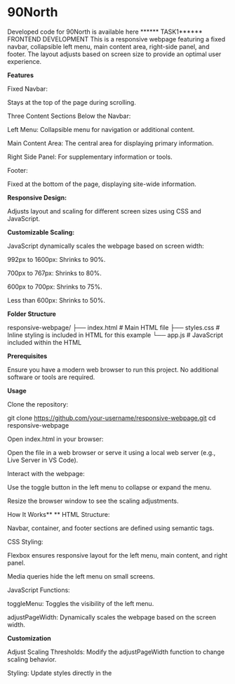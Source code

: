 # 90North
Developed code for 90North is available here
                              ****** TASK1******
                              FRONTEND DEVELOPMENT
  This is a responsive webpage featuring a fixed navbar, collapsible left menu, main content area, right-side panel, and footer. The layout adjusts based on screen size to provide an optimal user experience.

**Features**

Fixed Navbar:

Stays at the top of the page during scrolling.

Three Content Sections Below the Navbar:

Left Menu: Collapsible menu for navigation or additional content.

Main Content Area: The central area for displaying primary information.

Right Side Panel: For supplementary information or tools.

Footer:

Fixed at the bottom of the page, displaying site-wide information.

**Responsive Design:**

Adjusts layout and scaling for different screen sizes using CSS and JavaScript.

**Customizable Scaling:**

JavaScript dynamically scales the webpage based on screen width:

992px to 1600px: Shrinks to 90%.

700px to 767px: Shrinks to 80%.

600px to 700px: Shrinks to 75%.

Less than 600px: Shrinks to 50%.

**Folder Structure**

responsive-webpage/
├── index.html      # Main HTML file
├── styles.css      # Inline styling is included in HTML for this example
└── app.js          # JavaScript included within the HTML

**Prerequisites**

Ensure you have a modern web browser to run this project. No additional software or tools are required.

**Usage**

Clone the repository:

git clone https://github.com/your-username/responsive-webpage.git
cd responsive-webpage

Open index.html in your browser:

Open the file in a web browser or serve it using a local web server (e.g., Live Server in VS Code).

Interact with the webpage:

Use the toggle button in the left menu to collapse or expand the menu.

Resize the browser window to see the scaling adjustments.

How It Works**
**
HTML Structure:

Navbar, container, and footer sections are defined using semantic tags.

CSS Styling:

Flexbox ensures responsive layout for the left menu, main content, and right panel.

Media queries hide the left menu on small screens.

JavaScript Functions:

toggleMenu: Toggles the visibility of the left menu.

adjustPageWidth: Dynamically scales the webpage based on the screen width.

**Customization**

Adjust Scaling Thresholds:
Modify the adjustPageWidth function to change scaling behavior.

Styling:
Update styles directly in the <style> section or move them to an external styles.css file for modularity.

Left Menu Content:
Replace the placeholder text in .menu-content with navigation links or other components.



                                    ****TASK2****

**Chat Application**
This is a real-time chat application built with Node.js, Express, Socket.IO, and MongoDB on the backend, and plain HTML, CSS, and JavaScript on the frontend. The application allows users to sign up, log in, and chat with other registered users in real-time.

**Features**
1)User authentication (sign up, log in, log out).
2)Real-time messaging using Socket.IO.
3)Persistent chat messages stored in MongoDB.
4)Simple and responsive user interface.

**Prerequisites**
1)Ensure you have the following installed:
2)Node.js (v14 or higher)
3)MongoDB (local or cloud instance)
4)npm (Node Package Manager)

**Installation**
1)**_Clone the repository:**
git clone https://github.com/your-username/chat-app.git
cd chat-app
2)**_Install dependencies:_**
npm install
3)_**set up environment variables:**_
Create a .env file in the backend/ folder with the following variables:
MONGO_URI=mongodb://localhost:27017/chat-app
JWT_SECRET=your_jwt_secret
PORT=5000
4)**Start the MongoDB server (if running locally):**
mongod
**5)Run the application:**
npm start
The backend will be available at http://localhost:5000.

**Usage**
1)Open the index.html file in the frontend/ folder in a browser to access the application.
2)Sign up for a new account or log in with existing credentials.
3)Start a chat by selecting a user from the list.

**Scripts**
1)npm start: Starts the backend server.
2)npm run dev: Starts the backend server with hot reloading (requires nodemon).

**Dependencies**
**Backend**

express: Web framework for Node.js.

mongoose: MongoDB object modeling for Node.js.

bcryptjs: For hashing passwords.

jsonwebtoken: For user authentication.

socket.io: For real-time communication.

dotenv: For managing environment variables.

body-parser: To parse request bodies.

**Dev Dependencies**

nodemon: Automatically restarts the server during development.

**API Endpoints**

Authentication Routes (/api/auth)

POST /signup: Register a new user.

POST /login: Log in a user and return a token.

**Chat Routes (/api/chat)**

GET /messages/:userId: Fetch chat messages between the logged-in user and another user.

POST /send: Send a new chat message.

